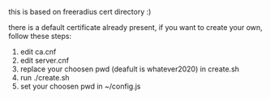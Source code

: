 this is based on freeradius cert directory :)

there is a default certificate already present, if you want to create your own, follow these steps:

1. edit ca.cnf
2. edit server.cnf
3. replace your choosen pwd (deafult is whatever2020) in create.sh
4. run ./create.sh
5. set your choosen pwd in ~/config.js  

